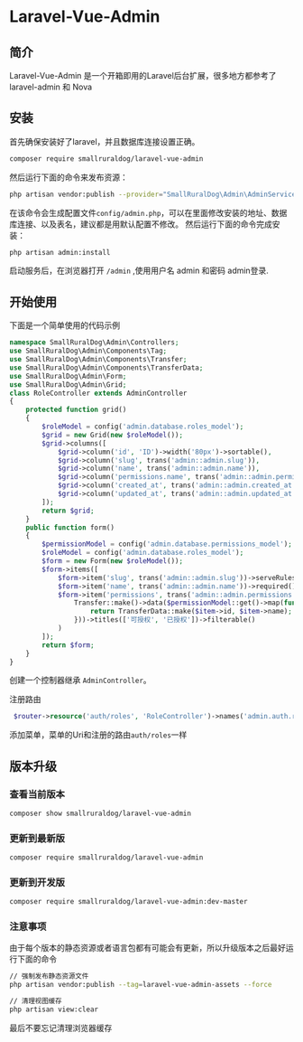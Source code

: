 # Laravel-Vue-Admin
## 简介
Laravel-Vue-Admin 是一个开箱即用的Laravel后台扩展，很多地方都参考了 laravel-admin 和 Nova

## 安装
首先确保安装好了laravel，并且数据库连接设置正确。
``` bash
composer require smallruraldog/laravel-vue-admin
```
然后运行下面的命令来发布资源：
``` bash
php artisan vendor:publish --provider="SmallRuralDog\Admin\AdminServiceProvider"
```
在该命令会生成配置文件`config/admin.php`，可以在里面修改安装的地址、数据库连接、以及表名，建议都是用默认配置不修改。
然后运行下面的命令完成安装：
``` bash
php artisan admin:install
```
启动服务后，在浏览器打开 `/admin` ,使用用户名 admin 和密码 admin登录.
## 开始使用
下面是一个简单使用的代码示例
```php
namespace SmallRuralDog\Admin\Controllers;
use SmallRuralDog\Admin\Components\Tag;
use SmallRuralDog\Admin\Components\Transfer;
use SmallRuralDog\Admin\Components\TransferData;
use SmallRuralDog\Admin\Form;
use SmallRuralDog\Admin\Grid;
class RoleController extends AdminController
{
    protected function grid()
    {
        $roleModel = config('admin.database.roles_model');
        $grid = new Grid(new $roleModel());
        $grid->columns([
            $grid->column('id', 'ID')->width('80px')->sortable(),
            $grid->column('slug', trans('admin::admin.slug')),
            $grid->column('name', trans('admin::admin.name')),
            $grid->column('permissions.name', trans('admin::admin.permission'))->displayComponent(Tag::make()->type('info')),
            $grid->column('created_at', trans('admin::admin.created_at')),
            $grid->column('updated_at', trans('admin::admin.updated_at'))
        ]);
        return $grid;
    }
    public function form()
    {
        $permissionModel = config('admin.database.permissions_model');
        $roleModel = config('admin.database.roles_model');
        $form = new Form(new $roleModel());
        $form->items([
            $form->item('slug', trans('admin::admin.slug'))->serveRules('required'),
            $form->item('name', trans('admin::admin.name'))->required()->serveRules('required'),
            $form->item('permissions', trans('admin::admin.permissions'), 'permissions.id')->displayComponent(
                Transfer::make()->data($permissionModel::get()->map(function ($item) {
                    return TransferData::make($item->id, $item->name);
                }))->titles(['可授权', '已授权'])->filterable()
            )
        ]);
        return $form;
    }
}
```
创建一个控制器继承 `AdminController`。

注册路由
```php
 $router->resource('auth/roles', 'RoleController')->names('admin.auth.roles');
```
添加菜单，菜单的Uri和注册的路由`auth/roles`一样

## 版本升级

### 查看当前版本
```bash
composer show smallruraldog/laravel-vue-admin
```
### 更新到最新版
```bash
composer require smallruraldog/laravel-vue-admin
```
### 更新到开发版
```bash
composer require smallruraldog/laravel-vue-admin:dev-master
```
### 注意事项
由于每个版本的静态资源或者语言包都有可能会有更新，所以升级版本之后最好运行下面的命令
```bash
// 强制发布静态资源文件
php artisan vendor:publish --tag=laravel-vue-admin-assets --force

// 清理视图缓存
php artisan view:clear
```
最后不要忘记清理浏览器缓存